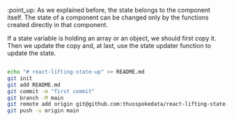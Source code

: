 <p>:point_up: As we explained before, the state belongs to the component itself. The state of a component can be changed only by the functions created directly in that component.</p>

<p>If a state variable is holding an array or an object, we should first copy it. Then we update the copy and, at last, use the state updater function to update the state.</p>


```bash

echo "# react-lifting-state-up" >> README.md
git init
git add README.md
git commit -m "first commit"
git branch -M main
git remote add origin git@github.com:thusspokedata/react-lifting-state-up.git
git push -u origin main

```


